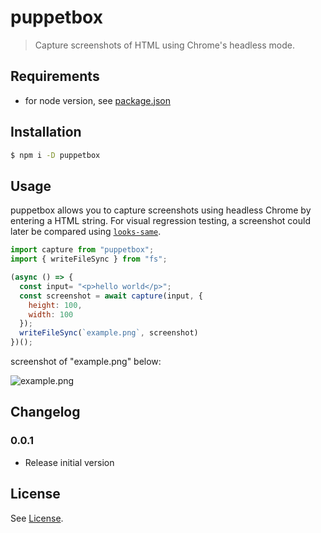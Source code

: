 # puppetbox

> Capture screenshots of HTML using Chrome's headless mode.

## Requirements

- for node version, see [package.json](./package.json)

## Installation

```bash
$ npm i -D puppetbox
```

## Usage

puppetbox allows you to capture screenshots using headless Chrome by entering a
HTML string. For visual regression testing, a screenshot could later be
compared using [`looks-same`](https://github.com/gemini-testing/looks-same).

```js
import capture from "puppetbox";
import { writeFileSync } from "fs";

(async () => {
  const input= "<p>hello world</p>";
  const screenshot = await capture(input, {
    height: 100,
    width: 100
  });
  writeFileSync(`example.png`, screenshot)
})();
```

screenshot of "example.png" below:

![example.png](https://raw.github.com/TimDaub/puppetbox/main/example.png)

## Changelog

### 0.0.1

- Release initial version

## License

See [License](./LICENSE).
